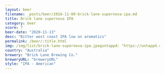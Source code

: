 ```yaml
---
layout: beer
filename: _posts/beer/2016-11-09-brick-lane-supernova-ipa.md
title: Brick lane supernova IPA
category: beer
score: 7
beer-date: "2020-11-13"
desc: "Bitter west coast IPA low on aromatics"
permalink: /beer/:title.html
img: /img/list/brick-lane-supernova-ipa.jpeguntappd: "https://untappd.com/b/brick-lane-brewing-co--supernova-ipa/3647807"
country: "Australia"
brewery: "Brick Lane Brewing Co."
breweryURL: "breweryURL"
style: "IPA - American"
---
```

